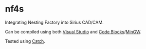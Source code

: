 # nf4s

Integrating Nesting Factory into Sirius CAD/CAM.

Can be compiled using both [Visual Studio][] and [Code Blocks][]/[MinGW][].

Tested using [Catch].

[Visual Studio]: https://www.visualstudio.com/
[Code Blocks]: http://www.codeblocks.org/
[MinGW]: http://www.mingw.org/
[Catch]: https://github.com/philsquared/Catch
